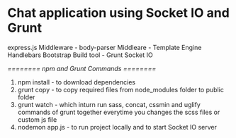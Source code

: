 # Chat application using Socket IO and Grunt
   express.js
   Middleware - body-parser
   Middleare - Template Engine Handlebars
   Bootstrap 
   Build tool - Grunt
   Socket IO

*========  npm and Grunt Commands ========*
1. npm install - to download dependencies
2. grunt copy - to copy required files from node_modules folder to public folder
3. grunt watch - which inturn run sass, concat, cssmin and uglify commands of grunt together everytime you changes the scss files or custom js file
4. nodemon app.js - to run project locally and to start Socket IO server